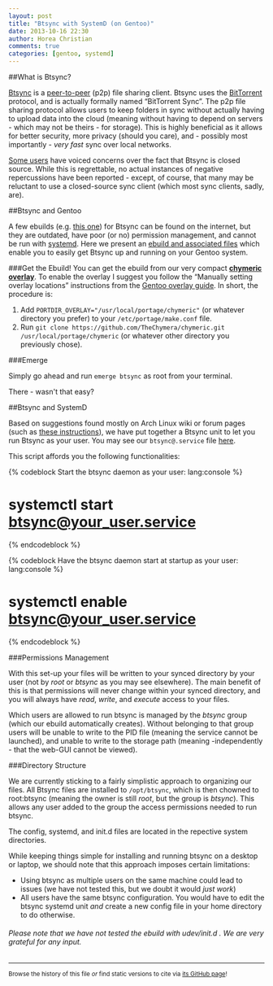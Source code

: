 ```yaml
---
layout: post
title: "Btsync with SystemD (on Gentoo)"
date: 2013-10-16 22:30
author: Horea Christian
comments: true
categories: [gentoo, systemd]
---
```


##What is Btsync?

[Btsync](https://en.wikipedia.org/wiki/BitTorrent_Sync) is a [peer-to-peer](https://en.wikipedia.org/wiki/Peer_to_peer) (p2p) file sharing client.
Btsync uses the [BitTorrent](https://en.wikipedia.org/wiki/BitTorrent_(protocol)) protocol, and is actually formally named “BitTorrent Sync”.
The p2p file sharing protocol allows users to keep folders in sync without actually having to upload data into the cloud
(meaning without having to depend on servers - which may not be theirs - for storage).
This is highly beneficial as it allows for better security, more privacy (should you care), and - possibly most importantly - *very fast* sync over local networks.

[Some users](http://forum.bittorrent.com/topic/24050-i-apologize-ahead-of-time-can-the-devs-stop-being-assholes-and-release-the-cryptoarchitectural-documentation-please/) have voiced concerns over the fact that Btsync is closed source.
While this is regrettable, no actual instances of negative repercussions have been reported - except, of course, that many may be reluctant to use a closed-source sync client (which most sync clients, sadly, are).

##Btsync and Gentoo

A few ebuilds (e.g. [this one](http://gpo.zugaina.org/net-p2p/btsync)) for Btsync can be found on the internet, but they are outdated, have poor (or no) permission management, and cannot be run with [systemd](https://en.wikipedia.org/wiki/Systemd).
Here we present an [ebuild and associated files](https://github.com/TheChymera/chymeric/blob/master/net-p2p/btsync/) which enable you to easily get Btsync up and running on your Gentoo system.

<!-- more -->

###Get the Ebuild!
You can get the ebuild from our very compact [**chymeric overlay**](https://github.com/TheChymera/chymeric.git).
To enable the overlay I suggest you follow the “Manually setting overlay locations” instructions from the [Gentoo overlay guide](http://wiki.gentoo.org/wiki/Overlay).
In short, the procedure is:

  1. Add ```PORTDIR_OVERLAY="/usr/local/portage/chymeric"``` (or whatever directory you prefer) to your ```/etc/portage/make.conf``` file.
  2. Run ```git clone https://github.com/TheChymera/chymeric.git /usr/local/portage/chymeric``` (or whatever other directory you previously chose).

###Emerge

Simply go ahead and run ```emerge btsync``` as root from your terminal.

There - wasn't that easy?

##Btsync and SystemD

Based on suggestions found mostly on Arch Linux wiki or forum pages (such as [these instructions](https://wiki.archlinux.org/index.php/Systemd/Services#BitTorrent_Sync)), we have put together a Btsync unit to let you run Btsync as your user.
You may see our ```btsync@.service``` file [here](https://github.com/TheChymera/chymeric/blob/master/net-p2p/btsync/files/btsync.service).

This script affords you the following functionalities:

{% codeblock Start the btsync daemon as your user: lang:console %}
 # systemctl start btsync@your_user.service
{% endcodeblock %}

{% codeblock Have the btsync daemon start at startup as your user: lang:console %}
 # systemctl enable btsync@your_user.service
{% endcodeblock %}

###Permissions Management

With this set-up your files will be written to your synced directory by your user (not by *root* or *btsync* as you may see elsewhere).
The main benefit of this is that permissions will never change within your synced directory, and you will always have *read*, *write*, and *execute* access to your files.

Which users are allowed to run btsync is managed by the *btsync* group (which our ebuild automatically creates).
Without belonging to that group users will be unable to write to the PID file (meaning the service cannot be launched), and unable to write to the storage path (meaning -independently - that the web-GUI cannot be viewed).

###Directory Structure

We are currently sticking to a fairly simplistic approach to organizing our files.
All Btsync files are installed to ```/opt/btsync```, which is then chowned to root:btsync (meaning the owner is still *root*, but the group is *btsync*).
This allows any user added to the group the access permissions needed to run btsync.

The config, systemd, and init.d files are located in the repective system directories.

While keeping things simple for installing and running btsync on a desktop or laptop, we should note that this approach imposes certain limitations:

* Using btsync as multiple users on the same machine could lead to issues (we have not tested this, but we doubt it would *just work*)
* All users have the same btsync configuration. You would have to edit the btsync systemd unit *and* create a new config file in your home directory to do otherwise.

###### Please note that we have not tested the ebuild with udev/init.d . We are very grateful for any input.

---
<sup>Browse the history of this file *or* find static versions to cite via [its GitHub page](https://github.com/TheChymera/chymeric_tutorials/blob/master/source/_posts/2013-10-16-btsync.markdown)!</sup>
